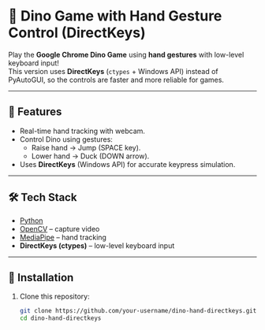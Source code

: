 # 🦖 Dino Game with Hand Gesture Control (DirectKeys)

Play the **Google Chrome Dino Game** using **hand gestures** with low-level keyboard input!  
This version uses **DirectKeys** (`ctypes` + Windows API) instead of PyAutoGUI, so the controls are faster and more reliable for games.

---

## 🚀 Features
- Real-time hand tracking with webcam.
- Control Dino using gestures:
  - Raise hand → Jump (SPACE key).
  - Lower hand → Duck (DOWN arrow).
- Uses **DirectKeys** (Windows API) for accurate keypress simulation.

---

## 🛠 Tech Stack
- [Python](https://www.python.org/)
- [OpenCV](https://opencv.org/) – capture video
- [MediaPipe](https://developers.google.com/mediapipe) – hand tracking
- **DirectKeys (ctypes)** – low-level keyboard input

---

## 📂 Installation

1. Clone this repository:
   ```bash
   git clone https://github.com/your-username/dino-hand-directkeys.git
   cd dino-hand-directkeys
